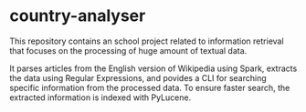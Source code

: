 # country-analyser

This repository contains an school project related to information retrieval that focuses on the processing of huge amount of textual data.

It parses articles from the English version of Wikipedia using Spark, extracts the data using Regular Expressions, and povides a CLI for searching specific information from the processed data. To ensure faster search, the extracted information is indexed with PyLucene.

